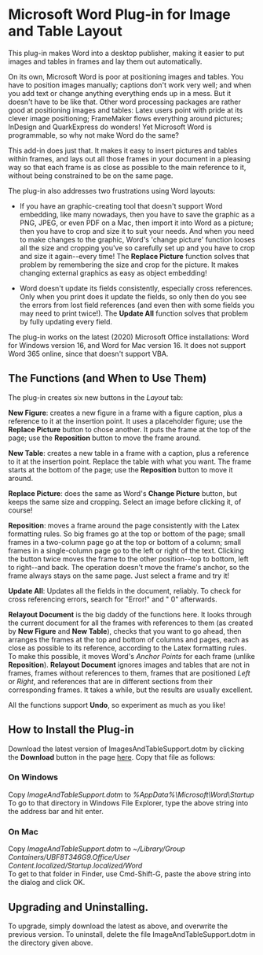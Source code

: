 # Microsoft Word Plug-in for Image and Table Layout

This plug-in makes Word into a desktop publisher, making it easier to put images and tables in frames and lay them out automatically. 

On its own, Microsoft Word is poor at positioning images and tables. You have to position images manually; captions don't work very well; and when you add text or change anything everything ends up in a mess. But it doesn't have to be like that. Other word processing packages are rather good at positioning images and tables: Latex users point with pride at its clever image positioning; FrameMaker flows everything around pictures; InDesign and QuarkExpress do wonders! Yet Microsoft Word is programmable, so why not make Word do the same?

This add-in does just that. It makes it easy to insert pictures and tables within frames, and lays out all those frames in your document in a pleasing way so that each frame is as close as possible to the main reference to it, without being constrained to be on the same page.

The plug-in also addresses two frustrations using Word layouts:

*  If you have an graphic-creating tool that doesn't support Word embedding, like many nowadays, then you have to save the graphic as a PNG, JPEG, or even PDF on a Mac, then import it into Word as a picture; then you have to crop and size it to suit your needs. And when you need to make changes to the graphic, Word's 'change picture' function looses all the size and cropping you've so carefully set up and you have to crop and size it again--every time! The **Replace Picture** function solves that problem by remembering the size and crop for the picture. It makes changing external graphics as easy as object embedding!

* Word doesn't update its fields consistently, especially cross references. Only when you print does it update the fields, so only then do you see the errors from lost field references (and even then with some fields you may need to print twice!). The **Update All** function solves that problem by fully updating every field.

The plug-in works on the latest (2020) Microsoft Office installations: Word for Windows version 16, and Word for Mac version 16. It does not support Word 365 online, since that doesn't support VBA.

## The Functions (and When to Use Them)

The plug-in creates six new buttons in the *Layout* tab:

**New Figure**: creates a new figure in a frame with a figure caption, plus a reference to it at the insertion point. It uses a placeholder figure; use the **Replace Picture** button to chose another. It puts the frame at the top of the page; use the **Reposition** button to move the frame around.

**New Table**: creates a new table in a frame with a caption, plus a reference to it at the insertion point. Replace the table with what you want. The frame starts at the bottom of the page; use the **Reposition** button to move it around.

**Replace Picture**: does the same as Word's **Change Picture** button, but keeps the same size and cropping. Select an image before clicking it, of course! 

**Reposition**: moves a frame around the page consistently with the Latex formatting rules. So big frames go at the top or bottom of the page; small frames in a two-column page go at the top or bottom of a column; small frames in a single-column page go to the left or right of the text. Clicking the button twice moves the frame to the other position--top to bottom, left to right--and back. The operation doesn't move the frame's anchor, so the frame always stays on the same page. Just select a frame and try it!

**Update All**: Updates all the fields in the document, reliably. To check for cross referencing errors, search for "Error!" and " 0" afterwards.

**Relayout Document** is the big daddy of the functions here. It looks through the current document for all the frames with references to them (as created by **New Figure** and **New Table**), checks that you want to go ahead, then arranges the frames at the top and bottom of columns and pages, each as close as possible to its reference, according to the Latex formatting rules. To make this possible, it moves Word's *Anchor Points* for each frame (unlike **Reposition**). **Relayout Document** ignores images and tables that are not in frames, frames without references to them, frames that are positioned *Left* or *Right*, and references that are in different sections from their corresponding frames. It takes a while, but the results are usually excellent.

All the functions support **Undo**, so experiment as much as you like!

## How to Install the Plug-in

Download the latest version of ImagesAndTableSupport.dotm by clicking the **Download** button in the page [here](https://github.com/charlesweir/WordImagesAndTables/releases/download/V2.1/ImageAndTableSupport.dotm). Copy that file as follows:

### On Windows

Copy *ImageAndTableSupport.dotm* to *%AppData%\Microsoft\Word\Startup*  
To go to that directory in Windows File Explorer, type the above string into the address bar and hit enter.  

### On Mac

Copy *ImageAndTableSupport.dotm* to *~/Library/Group Containers/UBF8T346G9.Office/User Content.localized/Startup.localized/Word*  
To get to that folder in Finder, use Cmd-Shift-G, paste the above string into the dialog and click OK.

## Upgrading and Uninstalling.

To upgrade, simply download the latest as above, and overwrite the previous version. To uninstall, delete the file ImageAndTableSupport.dotm in the directory given above.
